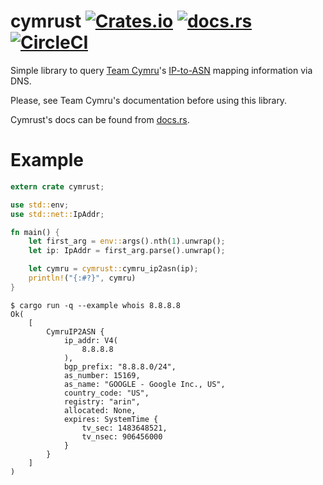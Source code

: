 # cymrust [![Crates.io](https://img.shields.io/crates/v/cymrust.svg)](https://crates.io/crates/cymrust) [![docs.rs](https://docs.rs/cymrust/badge.svg)](https://docs.rs/cymrust/) [![CircleCI](https://circleci.com/gh/HowNetWorks/cymrust.svg?style=shield)](https://circleci.com/gh/HowNetWorks/cymrust)

Simple library to query [Team Cymru](https://www.team-cymru.org/)'s
[IP-to-ASN](https://www.team-cymru.org/IP-ASN-mapping.html) mapping information
via DNS.

Please, see Team Cymru's documentation before using this library.

Cymrust's docs can be found from [docs.rs](https://docs.rs/cymrust/).

# Example

```rust
extern crate cymrust;

use std::env;
use std::net::IpAddr;

fn main() {
    let first_arg = env::args().nth(1).unwrap();
    let ip: IpAddr = first_arg.parse().unwrap();

    let cymru = cymrust::cymru_ip2asn(ip);
    println!("{:#?}", cymru)
}
```

```console
$ cargo run -q --example whois 8.8.8.8
Ok(
    [
        CymruIP2ASN {
            ip_addr: V4(
                8.8.8.8
            ),
            bgp_prefix: "8.8.8.0/24",
            as_number: 15169,
            as_name: "GOOGLE - Google Inc., US",
            country_code: "US",
            registry: "arin",
            allocated: None,
            expires: SystemTime {
                tv_sec: 1483648521,
                tv_nsec: 906456000
            }
        }
    ]
)
```
